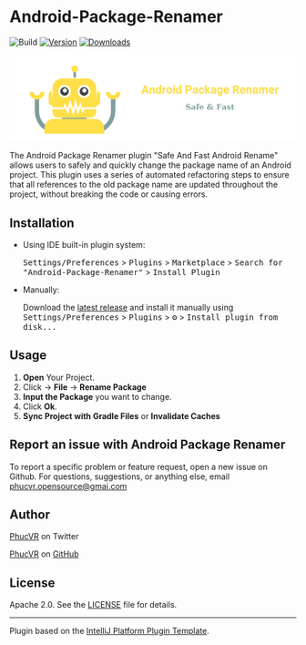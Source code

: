 # Android-Package-Renamer

![Build](https://github.com/nguyenphuc22/Android-Package-Renamer/workflows/Build/badge.svg)
[![Version](https://img.shields.io/jetbrains/plugin/v/20919.svg)](https://plugins.jetbrains.com/plugin/20919)
[![Downloads](https://img.shields.io/jetbrains/plugin/d/20919.svg)](https://plugins.jetbrains.com/plugin/20919)

![Logo](https://github.com/nguyenphuc22/Android-Package-Renamer/blob/main/Android_Package_Renamer.png)

<!-- Plugin description -->

The Android Package Renamer plugin "Safe And Fast Android Rename" allows users to safely and quickly change the package name of an Android project. This plugin uses a series of automated refactoring steps to ensure that all references to the old package name are updated throughout the project, without breaking the code or causing errors.

## Installation

- Using IDE built-in plugin system:

  <kbd>Settings/Preferences</kbd> > <kbd>Plugins</kbd> > <kbd>Marketplace</kbd> > <kbd>Search for "Android-Package-Renamer"</kbd> >
  <kbd>Install Plugin</kbd>

- Manually:

  Download the [latest release](https://github.com/nguyenphuc22/Android-Package-Renamer/releases/latest) and install it manually using
  <kbd>Settings/Preferences</kbd> > <kbd>Plugins</kbd> > <kbd>⚙️</kbd> > <kbd>Install plugin from disk...</kbd>


## Usage

1. **Open** Your Project.
2. Click -&gt; **File** -&gt; **Rename Package**
3. **Input the Package** you want to change.
4. Click **Ok**.
5. **Sync Project with Gradle Files** or **Invalidate Caches**



## Report an issue with Android Package Renamer

To report a specific problem or feature request, open a new issue on Github. For questions, suggestions, or anything else, email phucvr.opensource@gmai.com


## Author

[PhucVR](https://twitter.com/phuc_vr) on Twitter

[PhucVR](https://github.com/nguyenphuc22) on [GitHub](https://github.com/nguyenphuc22?tab=repositories)


<!-- Plugin description end -->



## License

Apache 2.0. See the [LICENSE](https://github.com/nguyenphuc22/Android-Package-Renamer/blob/main/LICENSE.md) file for details.

---

Plugin based on the [IntelliJ Platform Plugin Template][template].

[template]: https://github.com/JetBrains/intellij-platform-plugin-template
